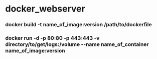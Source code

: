 # docker_webserver
### docker build -t name_of_image:version /path/to/dockerfile
### docker run -d -p 80:80 -p 443:443 -v directory/to/get/logs:/volume --name name_of_container name_of_image:version
